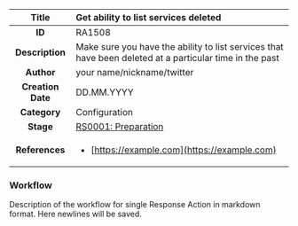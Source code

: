 | Title                       | Get ability to list services deleted         |
|:---------------------------:|:--------------------|
| **ID**                      | RA1508            |
| **Description**             | Make sure you have the ability to list services that have been deleted at a particular time in the past   |
| **Author**                  | your name/nickname/twitter        |
| **Creation Date**           | DD.MM.YYYY |
| **Category**                | Configuration      |
| **Stage**                   |[RS0001: Preparation](../Response_Stages/RS0001.md)| 
| **References** |<ul><li>[https://example.com](https://example.com)</li></ul>|

### Workflow

Description of the workflow for single Response Action in markdown format.
Here newlines will be saved.

